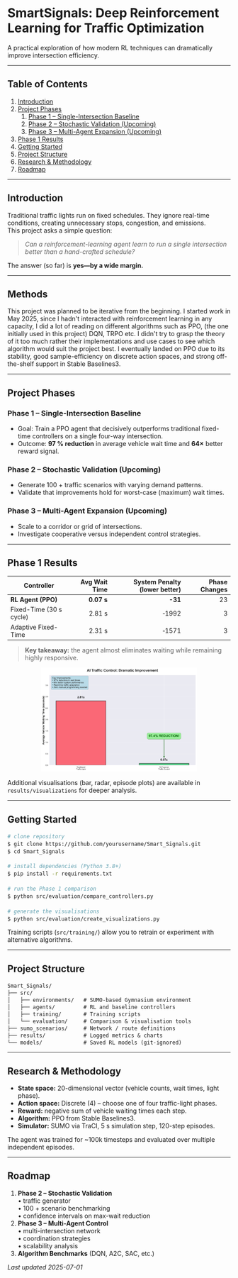 # SmartSignals: Deep Reinforcement Learning for Traffic Optimization

A practical exploration of how modern RL techniques can dramatically improve intersection efficiency.

---

## Table of Contents

1. [Introduction](#introduction)
2. [Project Phases](#project-phases)
   1. [Phase 1 – Single-Intersection Baseline](#phase-1)
   2. [Phase 2 – Stochastic Validation (Upcoming)](#phase-2)
   3. [Phase 3 – Multi-Agent Expansion (Upcoming)](#phase-3)
3. [Phase 1 Results](#phase-1-results)
4. [Getting Started](#getting-started)
5. [Project Structure](#project-structure)
6. [Research & Methodology](#research--methodology)
7. [Roadmap](#roadmap)

---

## Introduction

Traditional traffic lights run on fixed schedules. They ignore real-time conditions, creating unnecessary stops, congestion, and emissions.  
This project asks a simple question:

> _Can a reinforcement-learning agent learn to run a single intersection better than a hand-crafted schedule?_

The answer (so far) is **yes—by a wide margin.**

---

## Methods

This project was planned to be iterative from the beginning. I started work in May 2025, since I hadn't interacted with reinforcement learning in any capacity, I did a lot of reading on different algorithms such as PPO, (the one initially used in this project) DQN, TRPO etc. I didn't try to grasp the theory of it too much rather their implementations and use cases to see which algorithm would suit the project best. I eventually landed on PPO due to its stability, good sample-efficiency on discrete action spaces, and strong off-the-shelf support in Stable Baselines3.

---

## Project Phases

### Phase 1 – Single-Intersection Baseline <a name="phase-1"></a>

- Goal: Train a PPO agent that decisively outperforms traditional fixed-time controllers on a single four-way intersection.
- Outcome: **97 % reduction** in average vehicle wait time and **64×** better reward signal.

### Phase 2 – Stochastic Validation (Upcoming) <a name="phase-2"></a>

- Generate 100 + traffic scenarios with varying demand patterns.
- Validate that improvements hold for worst-case (maximum) wait times.

### Phase 3 – Multi-Agent Expansion (Upcoming) <a name="phase-3"></a>

- Scale to a corridor or grid of intersections.
- Investigate cooperative versus independent control strategies.

---

## Phase 1 Results <a name="phase-1-results"></a>

| Controller              | Avg Wait Time | System Penalty (lower better) | Phase Changes |
| ----------------------- | ------------: | ----------------------------: | ------------: |
| **RL Agent (PPO)**      |    **0.07 s** |                       **-31** |            23 |
| Fixed-Time (30 s cycle) |        2.81 s |                         ‑1992 |             3 |
| Adaptive Fixed-Time     |        2.31 s |                         ‑1571 |             3 |

> **Key takeaway:** the agent almost eliminates waiting while remaining highly responsive.

<p align="center">
  <img alt="Performance Comparison" src="results/visualizations/phase_1/improvement_showcase.png" width="70%">
</p>

Additional visualisations (bar, radar, episode plots) are available in `results/visualizations` for deeper analysis.

---

## Getting Started <a name="getting-started"></a>

```bash
# clone repository
$ git clone https://github.com/yourusername/Smart_Signals.git
$ cd Smart_Signals

# install dependencies (Python 3.8+)
$ pip install -r requirements.txt

# run the Phase 1 comparison
$ python src/evaluation/compare_controllers.py

# generate the visualisations
$ python src/evaluation/create_visualizations.py
```

Training scripts (`src/training/`) allow you to retrain or experiment with alternative algorithms.

---

## Project Structure <a name="project-structure"></a>

```
Smart_Signals/
├── src/
│   ├── environments/   # SUMO-based Gymnasium environment
│   ├── agents/         # RL and baseline controllers
│   ├── training/       # Training scripts
│   └── evaluation/     # Comparison & visualisation tools
├── sumo_scenarios/     # Network / route definitions
├── results/            # Logged metrics & charts
└── models/             # Saved RL models (git-ignored)
```

---

## Research & Methodology <a name="research--methodology"></a>

- **State space:** 20-dimensional vector (vehicle counts, wait times, light phase).
- **Action space:** Discrete (4) – choose one of four traffic-light phases.
- **Reward:** negative sum of vehicle waiting times each step.
- **Algorithm:** PPO from Stable Baselines3.
- **Simulator:** SUMO via TraCI, 5 s simulation step, 120-step episodes.

The agent was trained for ~100k timesteps and evaluated over multiple independent episodes.

---

## Roadmap <a name="roadmap"></a>

1. **Phase 2 – Stochastic Validation**  
   • traffic generator  
   • 100 + scenario benchmarking  
   • confidence intervals on max-wait reduction
2. **Phase 3 – Multi-Agent Control**  
   • multi-intersection network  
   • coordination strategies  
   • scalability analysis
3. **Algorithm Benchmarks** (DQN, A2C, SAC, etc.)

_Last updated 2025-07-01_
